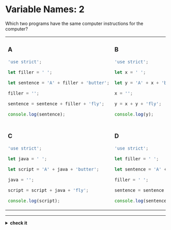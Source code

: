 # Variable Names: 2

Which two programs have the same computer instructions for the computer?

<table>

<tr>
<td>

### A

```js
'use strict';

let filler = ' ';

let sentence = 'A' + filler + 'butter';

filler = '';

sentence = sentence + filler + 'fly';

console.log(sentence);
```

</td>
<td>

### B

```js
'use strict';

let x = ' ';

let y = 'A' + x + 'butter';

x = '';

y = x + y + 'fly';

console.log(y);
```

</td>
</tr>

<tr>
<td>

### C

```js
'use strict';

let java = ' ';

let script = 'A' + java + 'butter';

java = '';

script = script + java + 'fly';

console.log(script);
```

</td>
<td>

### D

```js
'use strict';

let filler = ' ';

let sentence = 'A' + filler + 'butter';

filler = ' ';

sentence = sentence + filler + 'fly';

console.log(sentence);
```

</td>
</tr>

</table>

---

<details>
<summary><strong>check it</strong></summary>
<br>

**A** and **C**.

</details>
